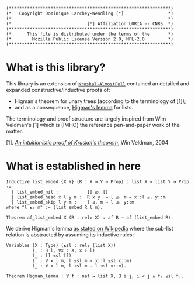 ```
(**************************************************************)
(*   Copyright Dominique Larchey-Wendling [*]                 *)
(*                                                            *)
(*                             [*] Affiliation LORIA -- CNRS  *)
(**************************************************************)
(*      This file is distributed under the terms of the       *)
(*        Mozilla Public License Version 2.0, MPL-2.0         *)
(**************************************************************)
```

# What is this library?

This library is an extension of [`Kruskal-AlmostFull`](https://github.com/DmxLarchey/Kruskal-AlmostFull) contained an detailed and expanded constructive/inductive proofs of:
- Higman's theorem for unary trees (according to the terminology of \[1\]);
- and as a consequence, [Higman's lemma](https://en.wikipedia.org/wiki/Higman%27s_lemma) for lists.

The terminology and proof structure are largely inspired from Wim Veldman's \[1\] 
which is (IMHO) the reference pen-and-paper work of the matter.

\[1\]. [_An intuitionistic proof of Kruskal's theorem_](https://link.springer.com/article/10.1007/s00153-003-0207-x), Win Veldman, 2004

# What is established in here

```coq
Inductive list_embed {X Y} (R : X → Y → Prop) : list X → list Y → Prop :=
  | list_embed_nil :           [] ≤ₗ []
  | list_embed_head x l y m :  R x y  → l ≤ₗ m → x::l ≤ₗ y::m
  | list_embed_skip l y m :    l ≤ₗ m → l ≤ₗ y::m
where "l ≤ₗ m" := (list_embed R l m).

Theorem af_list_embed X (R : rel₂ X) : af R → af (list_embed R).
```

We derive Higman's lemma [as stated on Wikipedia](https://en.wikipedia.org/w/index.php?title=Higman%27s_lemma&oldid=841018000)
where the sub-list relation is abstracted by assuming its inductive rules:
```coq
Variables (X : Type) (≤sl : rel₂ (list X))
          (_ : ∃ l, ∀x : X, x ∈ l) 
          (_ : [] ≤sl [])
          (_ : ∀ x l m, l ≤sl m → x::l ≤sl x::m)
          (_ : ∀ x l m, l ≤sl m → l ≤sl x::m).

Theorem Higman_lemma : ∀ f : nat → list X, ∃ i j, i < j ∧ fᵢ ≤sl fⱼ.
```

